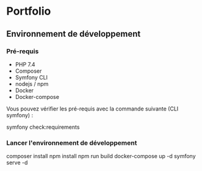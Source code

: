 # Portfolio

## Environnement de développement

### Pré-requis

* PHP 7.4
* Composer
* Symfony CLI
* nodejs / npm
* Docker
* Docker-compose

Vous pouvez vérifier les pré-requis avec la commande suivante (CLI symfony) :

symfony check:requirements

### Lancer l'environnement de développement

composer install
npm install
npm run build
docker-compose up -d
symfony serve -d
